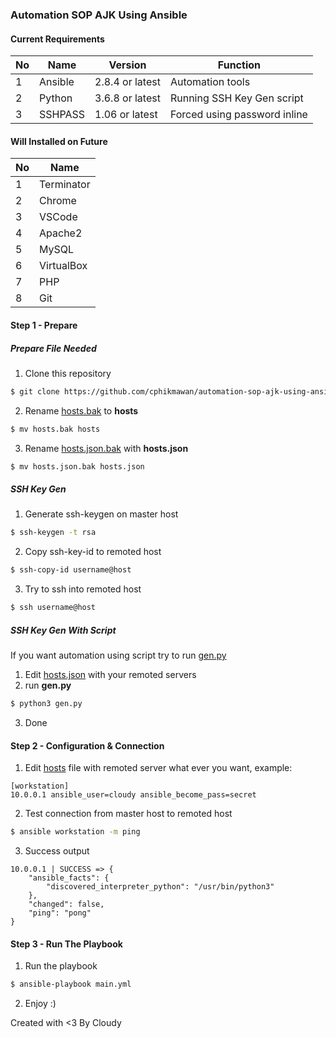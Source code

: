 ### Automation SOP AJK Using Ansible

#### Current Requirements
|No|Name|Version|Function|
|---|---|---|---|
|1|Ansible|2.8.4 or latest|Automation tools|
|2|Python|3.6.8 or latest|Running SSH Key Gen script|
|3|SSHPASS|1.06 or latest|Forced using password inline|

#### Will Installed on Future
|No|Name|
|---|---|
|1|Terminator|
|2|Chrome|
|3|VSCode|
|4|Apache2|
|5|MySQL|
|6|VirtualBox|
|7|PHP|
|8|Git|

#### Step 1 - Prepare

##### Prepare File Needed
1. Clone this repository
```sh
$ git clone https://github.com/cphikmawan/automation-sop-ajk-using-ansible
```

2. Rename [hosts.bak](hosts.bak) to __hosts__
```sh
$ mv hosts.bak hosts
```

3. Rename [hosts.json.bak](scripts/hosts.json.bak) with __hosts.json__
```sh
$ mv hosts.json.bak hosts.json
```

##### SSH Key Gen
1. Generate ssh-keygen on master host
```sh
$ ssh-keygen -t rsa
```

2. Copy ssh-key-id to remoted host
```sh
$ ssh-copy-id username@host
```

3. Try to ssh into remoted host
```sh
$ ssh username@host
```

##### SSH Key Gen With Script
If you want automation using script try to run [gen.py](scripts/gen.py)
1. Edit [hosts.json](scripts/hosts.json) with your remoted servers
2. run __gen.py__
```sh
$ python3 gen.py
```
3. Done

#### Step 2 - Configuration & Connection
1. Edit [hosts](hosts) file with remoted server what ever you want, example:
```
[workstation]
10.0.0.1 ansible_user=cloudy ansible_become_pass=secret
```

2. Test connection from master host to remoted host
```sh
$ ansible workstation -m ping
```
3. Success output
```
10.0.0.1 | SUCCESS => {
    "ansible_facts": {
        "discovered_interpreter_python": "/usr/bin/python3"
    }, 
    "changed": false, 
    "ping": "pong"
}
```

#### Step 3 - Run The Playbook

1. Run the playbook
```sh
$ ansible-playbook main.yml
```
2. Enjoy :)

Created with <3 By Cloudy